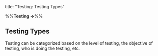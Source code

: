 <frontmatter>
title: "Testing: Testing Types"
</frontmatter>

<link rel="stylesheet" href="{{baseUrl}}/css/textbook.css">

<div class="website-content" id="all">

%%**Testing →**%%

<div id="title">

## Testing Types
</div>
<div id="main">

Testing can be categorized based on the level of testing, the objective of testing, who is doing the testing, etc.

<include src="./unitTesting/chapter.md" boilerplate />
<include src="./integrationTesting/chapter.md" boilerplate />
<include src="./systemTesting/chapter.md" boilerplate />
<include src="./alphaBetaTesting/chapter.md" boilerplate />
<include src="./dogfooding/chapter.md" boilerplate />
<include src="./developerTesting/chapter.md" boilerplate />
<include src="./exploratoryVsScriptedTesting/chapter.md" boilerplate />
<include src="./acceptanceTesting/chapter.md" boilerplate />
<include src="./regressionTesting/chapter.md" boilerplate />

</div>

</div>
